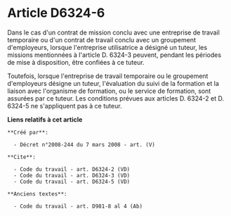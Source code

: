 # Article D6324-6

Dans le cas d'un contrat de mission conclu avec une entreprise de travail temporaire ou d'un contrat de travail conclu avec
un groupement d'employeurs, lorsque l'entreprise utilisatrice a désigné un tuteur, les missions mentionnées à l'article D.
6324-3 peuvent, pendant les périodes de mise à disposition, être confiées à ce tuteur. 

Toutefois, lorsque l'entreprise de travail temporaire ou le groupement d'employeurs désigne un tuteur, l'évaluation du suivi
de la formation et la liaison avec l'organisme de formation, ou le service de formation, sont assurées par ce tuteur. Les
conditions prévues aux articles D. 6324-2 et D. 6324-5 ne s'appliquent pas à ce tuteur.

**Liens relatifs à cet article**

	**Créé par**:

	  - Décret n°2008-244 du 7 mars 2008 - art. (V)

	**Cite**:

	  - Code du travail - art. D6324-2 (VD)
	  - Code du travail - art. D6324-3 (VD)
	  - Code du travail - art. D6324-5 (VD)

	**Anciens textes**:

	  - Code du travail - art. D981-8 al 4 (Ab)
